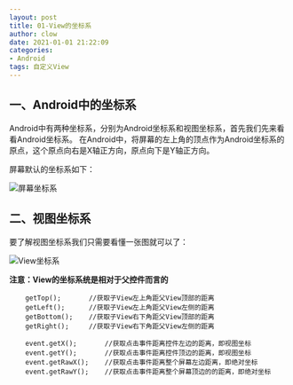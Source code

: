 ```yaml
---
layout: post
title: 01-View的坐标系
author: clow
date: 2021-01-01 21:22:09
categories:
- Android
tags: 自定义View
---
```


## 一、Android中的坐标系

Android中有两种坐标系，分别为Android坐标系和视图坐标系，首先我们先来看看Android坐标系。
在Android中，将屏幕的左上角的顶点作为Android坐标系的原点，这个原点向右是X轴正方向，原点向下是Y轴正方向。

屏幕默认的坐标系如下：

![屏幕坐标系](https://ForLovelj.github.io/img/屏幕坐标系.jpg)

## 二、视图坐标系

要了解视图坐标系我们只需要看懂一张图就可以了：

![View坐标系](https://ForLovelj.github.io/img/View的坐标系.png)

**注意：View的坐标系统是相对于父控件而言的**

```
    getTop();       //获取子View左上角距父View顶部的距离
    getLeft();      //获取子View左上角距父View左侧的距离
    getBottom();    //获取子View右下角距父View顶部的距离
    getRight();     //获取子View右下角距父View左侧的距离

    event.getX();       //获取点击事件距离控件左边的距离，即视图坐标
    event.getY();       //获取点击事件距离控件顶边的距离，即视图坐标
    event.getRawX();    //获取点击事件距离整个屏幕左边距离，即绝对坐标
    event.getRawY();    //获取点击事件距离整个屏幕顶边的的距离，即绝对坐标
```